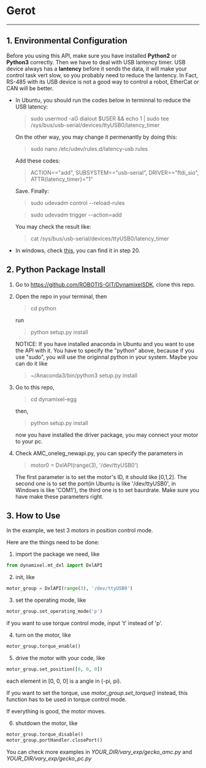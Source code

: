 # Gerot

---

## 1. Environmental Configuration


Before you using this API, make sure you have installed **Python2** or **Python3** correctly.
Then we have to deal with USB lantency timer. USB device always has a **lantency** before it sends the data, it will make your control task vert slow, so you probably need to reduce the lantency. 
In Fact, RS-485 with its USB device is not a good way to control a robot, EtherCat or CAN will be better.

+ In Ubuntu, you should run the codes below in terminnal to reduce the USB latency:
   > sudo usermod -aG dialout $USER && echo 1 | sudo tee /sys/bus/usb-serial/devices/ttyUSB0/latency_timer

  On the other way, you may change it permenantly by doing this:
    >sudo nano /etc/udev/rules.d/latency-usb.rules
    
    Add these codes:
    >ACTION=="add", SUBSYSTEM=="usb-serial", DRIVER=="ftdi_sio", ATTR{latency_timer}="1" 

    Save. Finally:

    >sudo udevadm control --reload-rules

    >sudo udevadm trigger --action=add

    You may check the result like:
    
    >cat /sys/bus/usb-serial/devices/ttyUSB0/latency_timer

+ In windows, check [this](https://www.instructables.com/id/Lampduino-an-8x8-RGB-Floor-Lamp/), you can find it in step 20.

## 2. Python Package Install


1. Go to https://github.com/ROBOTIS-GIT/DynamixelSDK, clone this repo.
2. Open the repo in your terminal, then
    >cd python

    run 
    >python setup.py install

    NOTICE: If you have installed anaconda in Ubuntu and you want to use the API with it. You have to specify the "python" above, because if you use "sudo", you will use the originnal python in your system. Maybe you can do it like
    > ~/Anaconda3/bin/python3 setup.py install
    
3. Go to this repo, 
    >cd dynamixel-egg
   
    then, 
    >python setup.py install

    now you have installed the driver package, you may connect your motor to your pc.

4. Check AMC_oneleg_newapi.py, you can specify the parameters in 
    >motor0 = DxlAPI(range(3), '/dev/ttyUSB0')

    The first parameter is to set the motor's ID, it should like [0,1,2]. The second one is to set the port(in Ubuntu is like '/dev/ttyUSB0', in Windows is like 'COM1'), the third one is to set baurdrate. Make sure you have make these parameters right.

## 3. How to Use


In the example, we test 3 motors in position control mode.

Here are the things need to be done:


1. import the package we need, like
```python
from dynamixel.mt_dxl import DxlAPI
```

2. init, like
```python
motor_group = DxlAPI(range(3), '/dev/ttyUSB0')
```

3. set the operating mode, like
```python
motor_group.set_operating_mode('p')
```
if you want to use torque control mode, input 't' instead of 'p'.

4. turn on the motor, like
```python
motor_group.torque_enable()
```

5. drive the motor with your code, like
```python
motor_group.set_position([0, 0, 0])
```
each element in [0, 0, 0] is a angle in (-pi, pi).

If you want to set the torque, use *motor_group.set_torque()* instead, this function has to be used in torque control mode.

If everything is good, the motor moves.

6. shutdown the motor, like
```python
motor_group.torque_disable()
motor_group.portHandler.closePort()
```
You can check more examples in *YOUR_DIR/vary_exp/gecko_amc.py* and *YOUR_DIR/vary_exp/gecko_pc.py*
